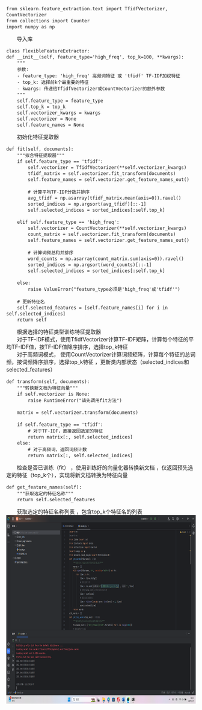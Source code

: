     from sklearn.feature_extraction.text import TfidfVectorizer, CountVectorizer
    from collections import Counter
    import numpy as np

&emsp;&emsp;导入库

    class FlexibleFeatureExtractor:
    def __init__(self, feature_type='high_freq', top_k=100, **kwargs):
        """
        参数:
        - feature_type: 'high_freq' 高频词特征 或 'tfidf' TF-IDF加权特征
        - top_k: 选择前k个最重要的特征
        - kwargs: 传递给TfidfVectorizer或CountVectorizer的额外参数
        """
        self.feature_type = feature_type
        self.top_k = top_k
        self.vectorizer_kwargs = kwargs
        self.vectorizer = None
        self.feature_names = None

&emsp;&emsp;初始化特征提取器

    def fit(self, documents):
        """拟合特征提取器"""
        if self.feature_type == 'tfidf':
            self.vectorizer = TfidfVectorizer(**self.vectorizer_kwargs)
            tfidf_matrix = self.vectorizer.fit_transform(documents)
            self.feature_names = self.vectorizer.get_feature_names_out()
            
            # 计算平均TF-IDF分数并排序
            avg_tfidf = np.asarray(tfidf_matrix.mean(axis=0)).ravel()
            sorted_indices = np.argsort(avg_tfidf)[::-1]
            self.selected_indices = sorted_indices[:self.top_k]
            
        elif self.feature_type == 'high_freq':
            self.vectorizer = CountVectorizer(**self.vectorizer_kwargs)
            count_matrix = self.vectorizer.fit_transform(documents)
            self.feature_names = self.vectorizer.get_feature_names_out()
            
            # 计算词频总和并排序
            word_counts = np.asarray(count_matrix.sum(axis=0)).ravel()
            sorted_indices = np.argsort(word_counts)[::-1]
            self.selected_indices = sorted_indices[:self.top_k]
            
        else:
            raise ValueError("feature_type必须是'high_freq'或'tfidf'")
            
        # 更新特征名
        self.selected_features = [self.feature_names[i] for i in self.selected_indices]
        return self
    
&emsp;&emsp;根据选择的特征类型训练特征提取器<br>
&emsp;&emsp;对于TF-IDF模式，使用TfidfVectorizer计算TF-IDF矩阵，计算每个特征的平均TF-IDF值，按TF-IDF值降序排序，选择top_k特征<br>
&emsp;&emsp;对于高频词模式， 使用CountVectorizer计算词频矩阵，计算每个特征的总词频，按词频降序排序，选择top_k特征 ，更新类内部状态（selected_indices和selected_features）

    def transform(self, documents):
        """转换新文档为特征向量"""
        if self.vectorizer is None:
            raise RuntimeError("请先调用fit方法")
            
        matrix = self.vectorizer.transform(documents)
        
        if self.feature_type == 'tfidf':
            # 对于TF-IDF，直接返回选定的特征
            return matrix[:, self.selected_indices]
        else:
            # 对于高频词，返回词频计数
            return matrix[:, self.selected_indices]

&emsp;&emsp;检查是否已训练（fit） ，使用训练好的向量化器转换新文档 ，仅返回预先选定的特征（top_k个），实现将新文档转换为特征向量
  
    def get_feature_names(self):
        """获取选定的特征名称"""
        return self.selected_features

&emsp;&emsp;获取选定的特征名称列表 ，包含top_k个特征名的列表
<img src="https://github.com/mzbdgit/NLP2/blob/main/picture/a.png" alt="任务四" width = "800" height = "500" />